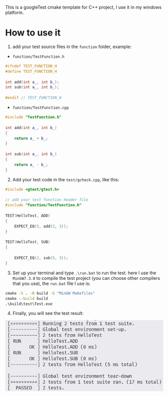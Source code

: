 This is a googleTest cmake template for C++ project, I use it in my windows platform.

# How to use it

1. add your test source files in the `function` folder, example:

+ `function/TestFunction.h`

```cpp
#ifndef TEST_FUNCTION_H
#define TEST_FUNCTION_H

int add(int a_, int b_);
int sub(int a_, int b_);

#endif // TEST_FUNCTION_H
```
+ `function/TestFunction.cpp`

```cpp
#include "TestFunction.h"

int add(int a_, int b_)
{
    return a_ + b_;
}

int sub(int a_, int b_)
{
    return a_ - b_;
}
```

2. Add your test code in the `test/gcheck.cpp`, like this:

```cpp
#include <gtest/gtest.h>

// add your test function header file
#include "function/TestFunction.h"

TEST(HelloTest, ADD)
{
    EXPECT_EQ(5, add(2, 3));
}

TEST(HelloTest, SUB)
{

    EXPECT_EQ(2, sub(5, 3));
}
```

3. Set up your terminal and type `.\run.bat` to run the test. here I use the `MinGW7.3.0` to compile the test project (you can choose other compilers that you use), the `run.bat` file I use is:

```bat
cmake -S . -B build -G "MinGW Makefiles"
cmake --build build 
.\build\test\Test.exe
```

4. Finally, you will see the test result:

![Test_Result](Test_Result.png)

